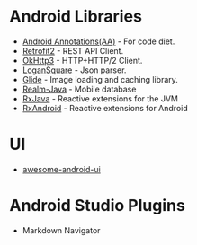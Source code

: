 # Android Libraries
* [Android Annotations(AA)](https://github.com/androidannotations/androidannotations) - For code diet.
* [Retrofit2](http://square.github.io/retrofit) - REST API Client.
* [OkHttp3](https://github.com/square/okhttp) - HTTP+HTTP/2 Client.
* [LoganSquare](https://github.com/bluelinelabs/LoganSquare) - Json parser.
* [Glide](https://github.com/bumptech/glide) - Image loading and caching library.
* [Realm-Java](https://github.com/realm/realm-java) - Mobile database
* [RxJava](https://github.com/ReactiveX/RxJava) - Reactive extensions for the JVM
* [RxAndroid](https://github.com/ReactiveX/RxAndroid) - Reactive extensions for Android

# UI
* [awesome-android-ui](https://github.com/wasabeef/awesome-android-ui)

# Android Studio Plugins
* Markdown Navigator

